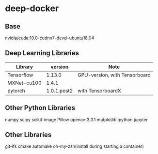 # deep-docker

## Base

nvidia/cuda:10.0-cudnn7-devel-ubuntu18.04

## Deep Learning Libraries

| Library     | version     | Note                          |
| ----------- | ----------- | ----------------------------- |
| Tensorflow  | 1.13.0      | GPU-version, with Tensorboard |
| MXNet-cu100 | 1.4.1       |                               |
| pytorch     | 1.0.1.post2 | with TensorboardX             |

## Other Python Libraries

numpy scipy scikit-image Pillow opencv-3.3.1 matplotlib ipython jupyter

## Other Libraries

git-lfs cmake automake oh-my-zsh(install during starting a container)
